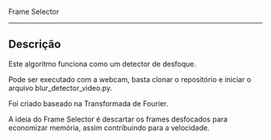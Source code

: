 Frame Selector

___

## Descrição
Este algoritmo funciona como um detector de desfoque.

Pode ser executado com a webcam, basta clonar o repositório e iniciar
o arquivo blur_detector_video.py.

Foi criado baseado na Transformada de Fourier.

A ideia do Frame Selector é descartar os frames desfocados para economizar memória,
assim contribuindo para a velocidade.
